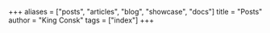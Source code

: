 +++
aliases = ["posts", "articles", "blog", "showcase", "docs"]
title = "Posts"
author = "King Consk"
tags = ["index"]
+++
